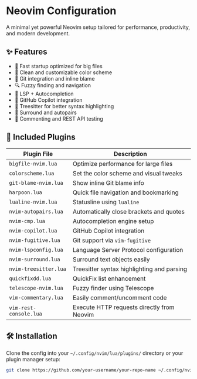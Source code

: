 # Neovim Configuration

A minimal yet powerful Neovim setup tailored for performance, productivity, and modern development.

## ✨ Features

- 🚀 Fast startup optimized for big files
- 🎨 Clean and customizable color scheme
- 🧠 Git integration and inline blame
- 🔍 Fuzzy finding and navigation
- 🧩 LSP + Autocompletion
- 🤖 GitHub Copilot integration
- 🔧 Treesitter for better syntax highlighting
- 🔁 Surround and autopairs
- 💬 Commenting and REST API testing

## 🔌 Included Plugins

| Plugin File              | Description |
|--------------------------|-------------|
| `bigfile-nvim.lua`       | Optimize performance for large files |
| `colorscheme.lua`        | Set the color scheme and visual tweaks |
| `git-blame-nvim.lua`     | Show inline Git blame info |
| `harpoon.lua`            | Quick file navigation and bookmarking |
| `lualine-nvim.lua`       | Statusline using `lualine` |
| `nvim-autopairs.lua`     | Automatically close brackets and quotes |
| `nvim-cmp.lua`           | Autocompletion engine setup |
| `nvim-copilot.lua`       | GitHub Copilot integration |
| `nvim-fugitive.lua`      | Git support via `vim-fugitive` |
| `nvim-lspconfig.lua`     | Language Server Protocol configuration |
| `nvim-surround.lua`      | Surround text objects easily |
| `nvim-treesitter.lua`    | Treesitter syntax highlighting and parsing |
| `quickfixdd.lua`         | QuickFix list enhancement |
| `telescope-nvim.lua`     | Fuzzy finder using Telescope |
| `vim-commentary.lua`     | Easily comment/uncomment code |
| `vim-rest-console.lua`   | Execute HTTP requests directly from Neovim |

## 🛠 Installation

Clone the config into your `~/.config/nvim/lua/plugins/` directory or your plugin manager setup:

```bash
git clone https://github.com/your-username/your-repo-name ~/.config/nvim/lua/plugins/
